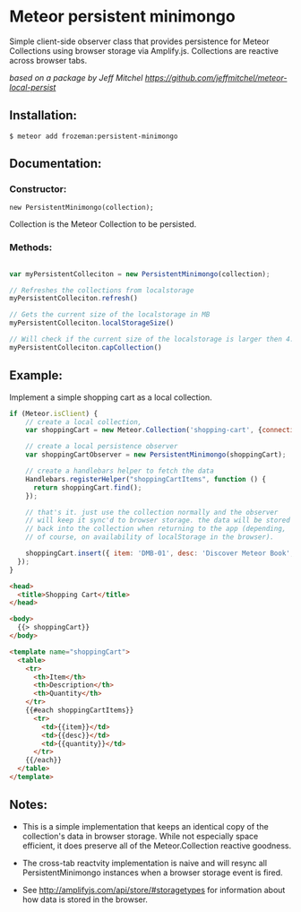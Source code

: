 # Meteor persistent minimongo

Simple client-side observer class that provides persistence for Meteor Collections using browser storage via Amplify.js. Collections are reactive across browser tabs.

*based on a package by Jeff Mitchel https://github.com/jeffmitchel/meteor-local-persist*

## Installation:
`$ meteor add frozeman:persistent-minimongo`


## Documentation:

### Constructor:

```
new PersistentMinimongo(collection);
```

Collection is the Meteor Collection to be persisted.

### Methods:

```js

var myPersistentColleciton = new PersistentMinimongo(collection);

// Refreshes the collections from localstorage
myPersistentColleciton.refresh()

// Gets the current size of the localstorage in MB
myPersistentColleciton.localStorageSize()

// Will check if the current size of the localstorage is larger then 4.8 MB, if so it will remove the 50 latest entries of the collection.
myPersistentColleciton.capCollection()
```

## Example:

Implement a simple shopping cart as a local collection.

```js
if (Meteor.isClient) {
    // create a local collection, 
    var shoppingCart = new Meteor.Collection('shopping-cart', {connection: null});

    // create a local persistence observer
    var shoppingCartObserver = new PersistentMinimongo(shoppingCart);

    // create a handlebars helper to fetch the data
    Handlebars.registerHelper("shoppingCartItems", function () {
      return shoppingCart.find();
    });

    // that's it. just use the collection normally and the observer
    // will keep it sync'd to browser storage. the data will be stored
    // back into the collection when returning to the app (depending,
    // of course, on availability of localStorage in the browser).

    shoppingCart.insert({ item: 'DMB-01', desc: 'Discover Meteor Book', quantity: 1 });
  });
}
```

```html
<head>
  <title>Shopping Cart</title>
</head>

<body>
  {{> shoppingCart}}
</body>

<template name="shoppingCart">
  <table>
    <tr>
      <th>Item</th>
      <th>Description</th>
      <th>Quantity</th>
    </tr>
    {{#each shoppingCartItems}}
      <tr>
        <td>{{item}}</td>
        <td>{{desc}}</td>
        <td>{{quantity}}</td>
      </tr>
    {{/each}}
  </table>
</template>
```

## Notes:

- This is a simple implementation that keeps an identical copy of the collection's data in browser storage. While not especially space efficient, it does preserve all of the Meteor.Collection reactive goodness.

- The cross-tab reactvity implementation is naive and will resync all PersistentMinimongo instances when a browser storage event is fired.

- See http://amplifyjs.com/api/store/#storagetypes for information about how data is stored in the browser.
